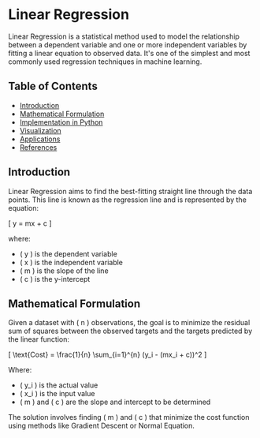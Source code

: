 # Linear Regression

Linear Regression is a statistical method used to model the relationship between a dependent variable and one or more independent variables by fitting a linear equation to observed data. It's one of the simplest and most commonly used regression techniques in machine learning.

## Table of Contents
- [Introduction](#introduction)
- [Mathematical Formulation](#mathematical-formulation)
- [Implementation in Python](#implementation-in-python)
- [Visualization](#visualization)
- [Applications](#applications)
- [References](#references)

## Introduction

Linear Regression aims to find the best-fitting straight line through the data points. This line is known as the regression line and is represented by the equation:

\[
y = mx + c
\]

where:
- \( y \) is the dependent variable
- \( x \) is the independent variable
- \( m \) is the slope of the line
- \( c \) is the y-intercept

## Mathematical Formulation

Given a dataset with \( n \) observations, the goal is to minimize the residual sum of squares between the observed targets and the targets predicted by the linear function:

\[
\text{Cost} = \frac{1}{n} \sum_{i=1}^{n} (y_i - (mx_i + c))^2
\]

Where:
- \( y_i \) is the actual value
- \( x_i \) is the input value
- \( m \) and \( c \) are the slope and intercept to be determined

The solution involves finding \( m \) and \( c \) that minimize the cost function using methods like Gradient Descent or Normal Equation.
